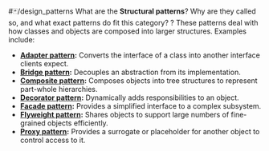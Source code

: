 #🃏/design_patterns
What are the **Structural patterns**? Why are they called so, and what exact patterns do fit this category?
?
These patterns deal with how classes and objects are composed into larger structures. Examples include:
* **[Adapter pattern](Adapter%20pattern.md):** Converts the interface of a class into another interface clients expect.
* **[Bridge pattern](Bridge%20pattern.md):** Decouples an abstraction from its implementation.
* **[Composite pattern](Composite%20pattern.md):** Composes objects into tree structures to represent part-whole hierarchies.
* **[Decorator pattern](Decorator%20pattern.md):** Dynamically adds responsibilities to an object.
* **[Facade pattern](Facade%20pattern.md):** Provides a simplified interface to a complex subsystem.
* **[Flyweight pattern](Flyweight%20pattern.md):** Shares objects to support large numbers of fine-grained objects efficiently.
* **[Proxy pattern](Proxy%20pattern.md):** Provides a surrogate or placeholder for another object to control access to it.
<!--SR:!2025-03-27,96,230-->